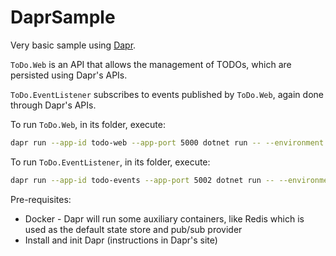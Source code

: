 # DaprSample

Very basic sample using [Dapr](https://dapr.io).

`ToDo.Web` is an API that allows the management of TODOs, which are persisted using Dapr's APIs.

`ToDo.EventListener` subscribes to events published by `ToDo.Web`, again done through Dapr's APIs.

To run `ToDo.Web`, in its folder, execute:

```sh
dapr run --app-id todo-web --app-port 5000 dotnet run -- --environment Development
```

To run `ToDo.EventListener`, in its folder, execute:

```sh
dapr run --app-id todo-events --app-port 5002 dotnet run -- --environment Development
```

Pre-requisites:

- Docker - Dapr will run some auxiliary containers, like Redis which is used as the default state store and pub/sub provider
- Install and init Dapr (instructions in Dapr's site)
